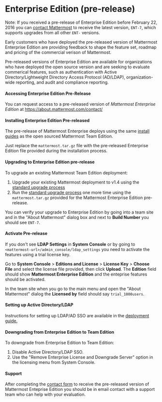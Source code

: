 # Enterprise Edition (pre-release)

Note: If you received a pre-release of Enterprise Edition before February 22, 2016 you can [contact Mattermost](https://about.mattermost.com/contact/) to receive the latest version, `ENT-7`, which supports upgrades from all other `ENT-` versions. 

Early customers who have deployed the pre-released version of Mattermost Enterprise Edition are providing feedback to shape the feature set, roadmap and pricing of the commercial verison of Mattermost. 

Pre-released versions of Enterprise Edition are available for organizations who have deployed the open source version and are seeking to evaluate commerical features, such as authentication with Active Directory/Lightweight Directory Access Protocol (AD/LDAP), organization-wide reporting, and audit and compliance reporting. 

#### Accessing Enterprise Edition Pre-Release

You can request access to a pre-released version of _Mattermost Enterprise Edition_ at https://about.mattermost.com/contact/

#### Installing Enterprise Edition Pre-released

The pre-release of Mattermost Enterprise deploys using the same [install guides](http://docs.mattermost.com/index.html#install-guides) as the open sourced Mattermost Team Edition. 

Just replace the `mattermost.tar.gz` file with the pre-released Enterprise Edition file provided during the installation process. 

#### Upgrading to Enterprise Edition pre-release 

To upgrade an existing Mattermost Team Edition deployment: 

1. Upgrade your existing Mattermost deployment to v1.4 using the [standard upgrade process](http://docs.mattermost.com/install/upgrade-guide.html) 
2. Run the [standard upgrade process](http://docs.mattermost.com/install/upgrade-guide.html) one more time using the  `mattermost.tar.gz` provided for the Mattermost Enterprise Edition pre-release.

You can verify your upgrade to Enterprise Edition by going into a team site and in the "About Mattermost" dialog box and next to **Build Number** you should see `ENT-7`.

#### Activate Pre-release

If you don't see **LDAP Settings** in **System Console** or by going to `<mattermost-url>/admin_console/ldap_settings` you need to activate the features using a trial license key. 

Go to **System Console** > **Editions and License** > **License Key** > **Choose File** and select the license file provided, then click **Upload**. The **Edition** field should show **Mattermost Enterprise Edition** and the enteprise features should be activated. 

In the team site when you go to the main menu and open the "About Mattermost" dialog the **Licensed by** field should say `trial_1000users`.

#### Setting up Active Directory/LDAP

Instructions for setting up LDAP/AD SSO are available in the [deployment guide.](http://docs.mattermost.com/deployment/sso-ldap.html)

#### Downgrading from Enterprise Edition to Team Edition 

To downgrade from Enterprise Edition to Team Edition: 

1. Disable Active Directory/LDAP SSO.
2. Use the "Remove Enterprise License and Downgrade Server" option in the licensing menu from System Console.

#### Support

After completing the [contact form](https://about.mattermost.com/contact/) to receive the pre-released version of Mattermost Enteprise Edition you should be in email contact with a support team who can help with your evaluation.



